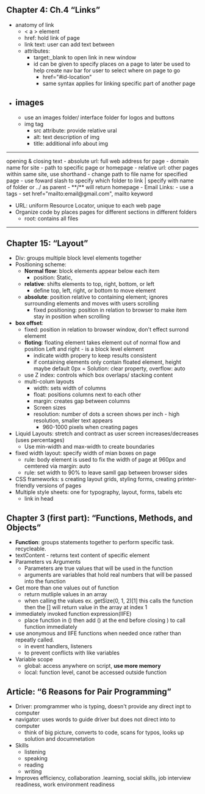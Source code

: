 ## Chapter 4: Ch.4 “Links” 
- anatomy of link 
  - < a > element
  - href: hold link of page 
  - link text: user can add text between 
  - attributes:
    - target:_blank to open link in new window
    - id can be given to specify places on a page to later be used to help create nav bar for user to select where on page to go
      - href="#id-location"
      - same syntax applies for linking specific part of another page
- ## images
  - use an images folder/ interface folder for logos and buttons
  - img tag
    - src attribute: provide relative ural
    - alt: text description of img
    - title: additional info about img
<hr>
  opening & closing text
    - absolute url: full web address for page
      - domain name for site
      - path to specific page or homepage
    - relative url: other pages within same site, use shorthand
      - change path to file name for specified page
      - use foward slash to specify which folder to link | specify with name of folder or ../ as parent 
      - **/** will return homepage
- Email Links:
  - use a tags
  - set href="mailto:email@gmail.com", mailto keyword

- URL: uniform Resource Locator, unique to each 
web page
- Organize code by places pages for different sections in different folders
  - root: contains all files
<hr>

## Chapter 15: “Layout” 
- Div: groups multiple block level elements together
- Positioning scheme:
  - **Normal flow**: block elements appear below each item
    - position: Static, 
  - **relative**: shifts elements to top, right, bottom, or left
    - define top, left, right, or bottom to move element 
  - **absolute**: position relative to containing element; ignores surrounding elements and moves with users scrolling
    - fixed positioning: position in relation to browser to make item stay in position when scrolling 
- **box offset**: 
  - fixed: position in relation to browser window, don't effect surrond elememt
  - **floting**: floating element takes element out of normal flow and position Left and right - is a block level element
    - indicate width propery to keep results consistent
    - if containing elements only contain floated element, height maybe default 0px
      = Solution: clear property, overflow: auto
  - use Z index: controls which box overlaps/ stacking content
  - multi-colum layouts
    - width: sets width of columns
    - float: positions columns next to each other
    - margin: creates gap between columns
    - Screen sizes
    - resolution: number of dots a screen shows per inch - high resolution, smaller text appears
      - 960-1000 pixels when creating pages
- Liquid Layouts: stretch and contract as user screen increases/decreases (uses percentages)
  - Use min-width and max-width to create boundaries 
- fixed width layout: specify width of mian boxes on page
  - rule: body element is used to fix the width of page at 960px and cemtered via margin: auto
  - rule: set width to 90% to leave samll gap between browser sides
- CSS frameworks: s creating layout grids, styling forms, creating 
printer-friendly versions of pages 
- Multiple style sheets: one for typography, layout, forms, tabels etc
  - link  in head 

## Chapter 3 (first part): “Functions, Methods, and Objects”
- **Function**: groups statements together to perform specific task. recycleable. 
- textContent - returns text content of specific element
- Parameters vs Arguments
  - Parameters are true values that will be used in the function
  - arguments are variables that hold real numbers that will be passed into the function
- Get more than one values out of function
  - return mutliple values in an array
  - when calling the values ex. getSize(0, 1, 2)[1] this calls the function then the [] will return value in the array at index 1
- immediately invoked function expression(IIFE)
  - place function in () then add () at the end before closing ) to call function immediately
- use anonymous and IIFE functions when needed once rather than repeatly called.
  - in event handlers, listeners
  - to prevent conflicts with like variables
- Variable scope
  - global: access anywhere on script, **use more memory** 
  - local: function level, canot be accessed outside function

## Article: “6 Reasons for Pair Programming”
- Driver: promgrammer who is typing, doesn't provide any direct inpt to computer
- navigator: uses words to guide driver but does not direct into to computer
  - think of big picture, converts to code, scans for typos, looks up solution and documnetation 
- Skills
  - listening
  - speaking
  - reading 
  - writing
- Improves efficiency, collaboration .learning, social skills, job interview readiness, work environment readiness